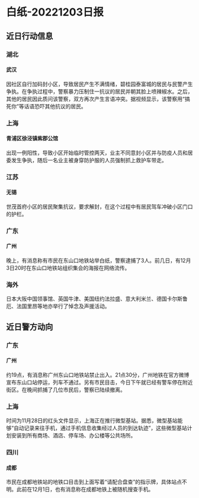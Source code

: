# 白纸-20221203日报

## 近日行动信息

### 湖北

#### 武汉

因社区自行加码封小区，导致居民产生不满情绪，碧桂园泰富城的居民与民警产生争执。在争执过程中，警察暴力压制住一抗议的居民并朝其脸上喷辣椒水。之后，其他的居民因此质问该警察，双方再次产生言语冲突。据视频显示，该警察用“搞死你”等话语恐吓其他抗议的居民。

### 上海

#### 青浦区徐泾镇紫郡公馆

出现一例阳性，导致小区开始临时管控两天，业主不同意封小区并与防疫人员和居委发生争执，随后一名业主被身穿防护服的人员强制抓上救护车带走。

### 江苏

#### 无锡

世茂首府小区的居民聚集抗议，要求解封，在这个过程中有居民驾车冲破小区门口的护栏。

### 广东

#### 广州

晚上，有消息称有市民在东山口地铁站举白纸，警察逮捕了3人。前几日，有12月3日20时在东山口地铁站组织集会的海报在网络流传。

### 海外

日本大阪中国领事馆、英国牛津、美国纽约法拉盛、意大利米兰、德国卡尔斯鲁厄、法国里昂等地亦举行了悼念及声援活动。

## 近日警方动向

### 广东

#### 广州

约19点，有消息称广州东山口地铁站禁止出入。21点30分，广州地铁在官方微博宣布东山口站停运，列车不通过。另有市民目击，今日下午就已经有警车停在附近街区。在晚间抓捕了几位市民后，警察已陆续撤离。

### 上海

时间为11月28日的红头文件显示，上海正在推行微型基站。据悉，微型基站能够“自动记录来往手机，通过手机信息收集经过人员的到达轨迹”，这些微型基站计划安装到所有商场、酒店、停车场、办公楼等公共场所。

### 四川

#### 成都

市民在成都地铁站的地铁口目击到上面写着“请配合盘查”的指示牌，具体站点不明。此前在12月1日，也有消息称在成都地铁上被随机搜查手机。